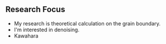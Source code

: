 
## Research Focus

- My research is theoretical calculation on the grain boundary.  
- I'm interested in denoising.
- Kawahara
